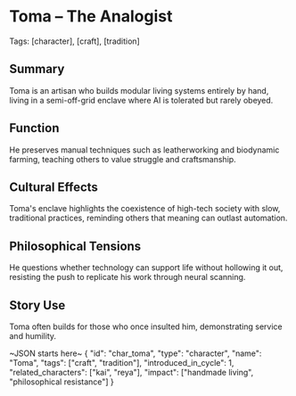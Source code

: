 # Toma – The Analogist
Tags: [character], [craft], [tradition]

## Summary
Toma is an artisan who builds modular living systems entirely by hand, living in a semi-off-grid enclave where AI is tolerated but rarely obeyed.

## Function
He preserves manual techniques such as leatherworking and biodynamic farming, teaching others to value struggle and craftsmanship.

## Cultural Effects
Toma's enclave highlights the coexistence of high-tech society with slow, traditional practices, reminding others that meaning can outlast automation.

## Philosophical Tensions
He questions whether technology can support life without hollowing it out, resisting the push to replicate his work through neural scanning.

## Story Use
Toma often builds for those who once insulted him, demonstrating service and humility.

~JSON starts here~
{
  "id": "char_toma",
  "type": "character",
  "name": "Toma",
  "tags": ["craft", "tradition"],
  "introduced_in_cycle": 1,
  "related_characters": ["kai", "reya"],
  "impact": ["handmade living", "philosophical resistance"]
}
